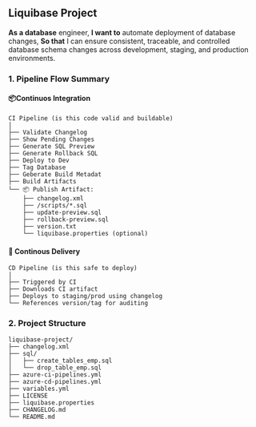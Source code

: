## Liquibase Project
**As a database** engineer, **I want to** automate deployment of database changes, **So that** I can ensure consistent, traceable, and controlled database schema changes across development, staging, and production environments.

### 1. Pipeline Flow Summary

#### 📦Continuos Integration 
```
CI Pipeline (is this code valid and buildable)
│
├── Validate Changelog
├── Show Pending Changes
├── Generate SQL Preview
├── Generate Rollback SQL
├── Deploy to Dev
├── Tag Database
├── Geberate Build Metadat
├── Build Artifacts
└── 📦 Publish Artifact:
    ├── changelog.xml
    ├── /scripts/*.sql
    ├── update-preview.sql
    ├── rollback-preview.sql
    ├── version.txt
    └── liquibase.properties (optional)
```

#### 🚀 Continous Delivery
```
CD Pipeline (is this safe to deploy)
│
├── Triggered by CI
├── Downloads CI artifact
├── Deploys to staging/prod using changelog
└── References version/tag for auditing
```

### 2. Project Structure
```
liquibase-project/            
├── changelog.xml
├── sql/
│   ├── create_tables_emp.sql
│   └── drop_table_emp.sql
├── azure-ci-pipelines.yml
├── azure-cd-pipelines.yml
├── variables.yml
├── LICENSE
├── liquibase.properties
├── CHANGELOG.md
└── README.md
```